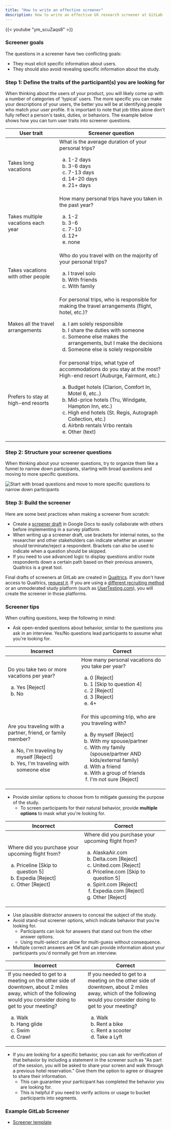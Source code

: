 ```yaml
---
title: "How to write an effective screener"
description: How to write an effective UX research screener at GitLab
---
```


{{< youtube "ym_scuZaqs8" >}}

### Screener goals

The questions in a screener have two conflicting goals:

- They must elicit specific information about users.
- They should also avoid revealing specific information about the study.

### Step 1: Define the traits of the participant(s) you are looking for

When thinking about the users of your product, you will likely come up with a number of categories of 'typical' users. The more specific you can make your descriptions of your users, the better you will be at identifying people who match your user profile. It is important to note that job titles alone don't fully reflect a person's tasks, duties, or behaviors. The example below shows how you can turn user traits into screener questions.

| User trait                          | Screener question                                                                                                                                                                                                                                                                                                           |
|-------------------------------------|-----------------------------------------------------------------------------------------------------------------------------------------------------------------------------------------------------------------------------------------------------------------------------------------------------------------------------|
| Takes long vacations                | What is the average duration of your personal trips? <ol type="a"><li>1-2 days</li><li>3-6 days</li><li>7-13 days</li><li>14-20 days</li><li>21+ days</li></ol>     |
| Takes multiple vacations each year  | How many personal trips have you taken in the past year? <ol type="a"><li>1-2</li> <li>3-6</li> <li>7-10</li><li>12+</li><li>none</li></ol>                                                                                                                                                                                                                                             |
| Takes vacations with other people   | Who do you travel with on the majority of your personal trips? <ol type="a"><li>I travel solo</li> <li>With friends</li><li>With family</li></ol>                                                                                                                                                                                                                  |
| Makes all the travel arrangements   | For personal trips, who is responsible for making the travel arrangements (flight, hotel, etc.)? <ol type="a"><li>I am solely responsible</li><li>I share the duties with someone</li><li>Someone else makes the arrangements, but I make the decisions</li><li>Someone else is solely responsible</li></ol>                                                                 |
| Prefers to stay at high-end resorts | For personal trips, what type of accommodations do you stay at the most? High-end resort (Auburge, Fairmont, etc.) <ol type="a"><li>Budget hotels (Clarion, Comfort In, Motel 6, etc..)</li><li>Mid-price hotels (Tru, Windgate, Hampton Inn, etc.)</li><li>High end hotels (St. Regis, Autograph Collection, etc.)</li><li>Airbnb rentals Vrbo rentals </li><li>Other (text)</li></ol> |

### Step 2: Structure your screener questions

When thinking about your screener questions, try to organize them like a funnel to narrow down participants, starting with broad questions and moving to more specific questions.

![Start with broad questions and move to more specific questions to narrow down participants](screener_funnel.png)

### Step 3: Build the screener

Here are some best practices when making a screener from scratch:

- Create a [screener draft](https://docs.google.com/document/d/1k_6D-IKByLel7KCHhLOhTTDOS91B4CiQXQdPudYQV5U/copy) in Google Docs to easily collaborate with others before implementing in a survey platform.
- When writing up a screener draft, use brackets for internal notes, so the researcher and other stakeholders can indicate whether an answer should terminate/reject a respondent. Brackets can also be used to indicate when a question should be skipped.
- If you need to use advanced logic to display questions and/or route respondents down a certain path based on their previous answers, Qualtrics is a great tool.

Final drafts of screeners at GitLab are created in [Qualtrics](/handbook/product/ux/ux-research/surveys/qualtrics/). If you don't have access to Qualtrics, [request it](/handbook/business-technology/end-user-services/onboarding-access-requests/access-requests/). If you are using a [different recruiting method](/handbook/product/ux/ux-research-coordination/recruitment-methods) or an unmoderated study platform (such as [UserTesting.com](https://www.usertesting.com/)), you will create the screener in those platforms.

### Screener tips

When crafting questions, keep the following in mind:

- Ask open-ended questions about behavior, similar to the questions you ask in an interview. Yes/No questions lead participants to assume what you're looking for.

| Incorrect                                                                                                                             | Correct                                                                                                                                                                                                              |
|---------------------------------------------------------------------------------------------------------------------------------------|----------------------------------------------------------------------------------------------------------------------------------------------------------------------------------------------------------------------|
| Do you take two or more vacations per year?  <ol type="a"><li>Yes [Reject]</li><li>No</li></ol>          | How many personal vacations do you take per year?<ol type="a"><li>0 [Reject]</li><li>1 [Skip to question 4]</li><li>2 [Reject]</li><li>3 [Reject]</li><li>4+</li></ol>                      |
| Are you traveling with a partner, friend, or family member?  <ol type="a"><li>No, I'm traveling by myself [Reject]</li><li>Yes, I'm traveling with someone else</li></ol> | For this upcoming trip, who are you traveling with? <ol type="a"><li>By myself [Reject]</li><li>With my spouse/partner</li><li>With my family (spouse/partner AND kids/external family)</li><li>With a friend</li><li>With a group of friends</li><li>I'm not sure [Reject]</li></ol> |

- Provide similar options to choose from to mitigate guessing the purpose of the study.
  - To screen participants for their natural behavior, provide **multiple options** to mask what you're looking for.

| Incorrect                          | Correct                                                                                                                                                                                                                                                                                                           |
|-------------------------------------|-----------------------------------------------------------------------------------------------------------------------------------------------------------------------------------------------------------------------------------------------------------------------------------------------------------------------------|
| Where did you purchase your upcoming flight from?  <ol type="a"><li>Priceline  [Skip to question 5]</li><li>Expedia [Reject]</li><li>Other [Reject]</li></ol>             | Where did you purchase your upcoming flight from? <ol type="a"><li>AlaskaAir.com</li><li>Delta.com [Reject]</li><li>United.com [Reject]</li><li>Priceline.com [Skip to question 5]</li><li>Spirit.com [Reject]</li><li>Expedia.com [Reject]</li><li>Other [Reject]</li></ol>                                                                                                                                                                                                                       |

- Use plausible distractor answers to conceal the subject of the study.
- Avoid stand-out screener options, which indicate behavior that you're looking for.
  - Participants can look for answers that stand out from the other answer options.
  - Using multi-select can allow for multi-guess without consequence.
- Multiple correct answers are OK and can provide information about your participants you'd normally get from an interview.

| Incorrect                          | Correct                                                                                                                                                                                                                                                                                                           |
|-------------------------------------|-----------------------------------------------------------------------------------------------------------------------------------------------------------------------------------------------------------------------------------------------------------------------------------------------------------------------------|
| If you needed to get to a meeting on the other side of downtown, about 2 miles away, which of the following would you consider doing to get to your meeting? <ol type="a"><li>Walk</li><li>Hang glide</li><li>Swim</li><li>Crawl</li></ol>             |If you needed to get to a meeting on the other side of downtown, about 2 miles away, which of the following would you consider doing to get to your meeting? <ol type="a"><li>Walk</li><li>Rent a bike</li><li>Rent a scooter</li><li>Take a Lyft</li></ol>                                                                                                                                                                                       |

- If you are looking for a specific behavior, you can ask for verification of that behavior by including a statement in the screener such as "As part of the session, you will be asked to share your screen and walk through a previous hotel reservation." Give them the option to agree or disagree to share their information.
  - This can guarantee your participant has completed the behavior you are looking for.
  - This is helpful if you need to verify actions or usage to bucket participants into segments.

### Example GitLab Screener

- [Screener template](https://docs.google.com/document/d/1k_6D-IKByLel7KCHhLOhTTDOS91B4CiQXQdPudYQV5U/copy)
